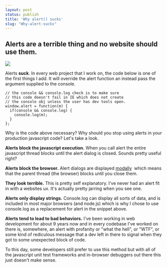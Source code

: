 ```yaml
---
layout: post
status: publish
title: 'Why alert() sucks'
slug: "Why-alert-sucks"
---
```


## Alerts are a terrible thing and no website should use them.


![][1] 


Alerts **suck**. In every web project that I work on, the code below is one of the first things I add. It will override the alert function an instead pass the argument supplied to the console.


    // the console && console.log check is to make sure 
    // this code doesn't fail in IE which does not create 
    // the console obj unless the user has dev tools open.
    window.alert = function(m) {
      if(console && console.log) {
        console.log(m);
      }
    };


Why is the code above necessary? Why should you stop using alerts in your production javascript code? Let's take a look.


**Alerts block the javascript execution.** When you call alert the entire javascript thread blocks until the alert dialog is closed. Sounds pretty useful right?


**Alerts block the browser.**&nbsp;Alert dialogs are displayed [modally][2] &nbsp;which means that the parent thread (the browser) blocks until you close them.&nbsp;


**They look terrible.**&nbsp;This is pretty self explanatory. I&#39;ve never had an alert fit in with a websites ux. It&#39;s actually pretty jarring when you see one.


**Alerts only display strings.**&nbsp;Console.log can display all sorts of data, and is included in most major browsers (and node.js) which is why I chose to use console.log as a replacement for alert in the snippet above.


**Alerts tend to lead to bad behaviors.** I&#39;ve been working in web development for about 9 years now and in every codebase I&#39;ve worked on there is, somewhere, an alert with profanity or &quot;what the hell&quot;, or &quot;WTF&quot;, or some kind of rediculous message that a dev left in there to signal when they got to some unexpected block of code.


To this day, some developers still prefer to use this method but with all of the javascript unit test frameworks and in-browser debuggers out there this just doesn't make sense.&nbsp;


  [1]: http://dl.dropbox.com/u/6291954/15086571.jpg
  [2]: http://en.wikipedia.org/wiki/Modal_window
